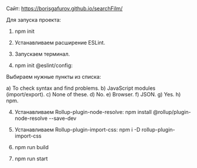 Сайт: https://borisgafurov.github.io/searchFilm/

Для запуска проекта:

1. npm init

3. Устанавливаем расширение ESLint.

4. Запускаем терминал.

5. npm init @eslint/config:

Выбираем нужные пункты из списка:

a) To check syntax and find problems.
b) JavaScript modules (import/export).
c) None of these.
d) No.
e) Browser.
f) JSON.
g) Yes.
h) npm.

4. Устанавливаем Rollup-plugin-node-resolve:
npm install @rollup/plugin-node-resolve --save-dev

5. Устанавливаем Rollup-plugin-import-css:
npm i -D rollup-plugin-import-css

6. npm run build

7. npm run start
